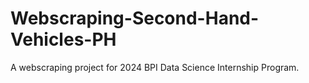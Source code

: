 # Webscraping-Second-Hand-Vehicles-PH
 A webscraping project for 2024 BPI Data Science Internship Program.

